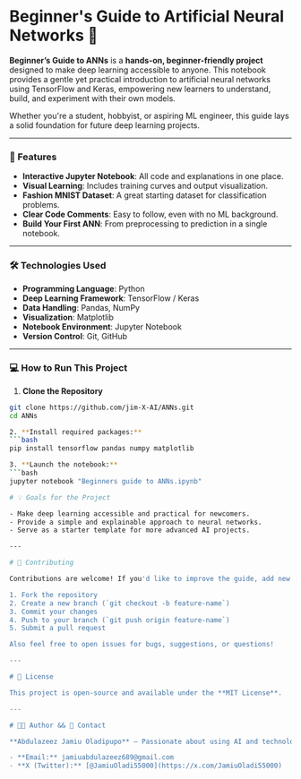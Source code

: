 # Beginner's Guide to Artificial Neural Networks 🧠

**Beginner’s Guide to ANNs** is a **hands-on, beginner-friendly project** designed to make deep learning accessible to anyone. This notebook provides a gentle yet practical introduction to artificial neural networks using TensorFlow and Keras, empowering new learners to understand, build, and experiment with their own models.

Whether you're a student, hobbyist, or aspiring ML engineer, this guide lays a solid foundation for future deep learning projects.

---

### 🚀 Features

- **Interactive Jupyter Notebook**: All code and explanations in one place.
- **Visual Learning**: Includes training curves and output visualization.
- **Fashion MNIST Dataset**: A great starting dataset for classification problems.
- **Clear Code Comments**: Easy to follow, even with no ML background.
- **Build Your First ANN**: From preprocessing to prediction in a single notebook.

---

### 🛠 Technologies Used

- **Programming Language**: Python
- **Deep Learning Framework**: TensorFlow / Keras
- **Data Handling**: Pandas, NumPy
- **Visualization**: Matplotlib
- **Notebook Environment**: Jupyter Notebook
- **Version Control**: Git, GitHub

---

### 💻 How to Run This Project

1. **Clone the Repository**

```bash
git clone https://github.com/jim-X-AI/ANNs.git
cd ANNs

2. **Install required packages:**
```bash
pip install tensorflow pandas numpy matplotlib

3. **Launch the notebook:**
```bash
jupyter notebook "Beginners guide to ANNs.ipynb"

# 💡 Goals for the Project

- Make deep learning accessible and practical for newcomers.  
- Provide a simple and explainable approach to neural networks.  
- Serve as a starter template for more advanced AI projects.  

---

# 🤝 Contributing

Contributions are welcome! If you'd like to improve the guide, add new content, or correct anything:

1. Fork the repository  
2. Create a new branch (`git checkout -b feature-name`)  
3. Commit your changes  
4. Push to your branch (`git push origin feature-name`)  
5. Submit a pull request  

Also feel free to open issues for bugs, suggestions, or questions!

---

# 📄 License

This project is open-source and available under the **MIT License**.

---

# 👨‍💻 Author && 💬 Contact

**Abdulazeez Jamiu Oladipupo** — Passionate about using AI and technology to revolutionize Africa by building powerful, affordable digital solutions that empower businesses and inspire the next generation.

- **Email:** jamiuabdulazeez689@gmail.com  
- **X (Twitter):** [@JamiuOladi55000](https://x.com/JamiuOladi55000)

